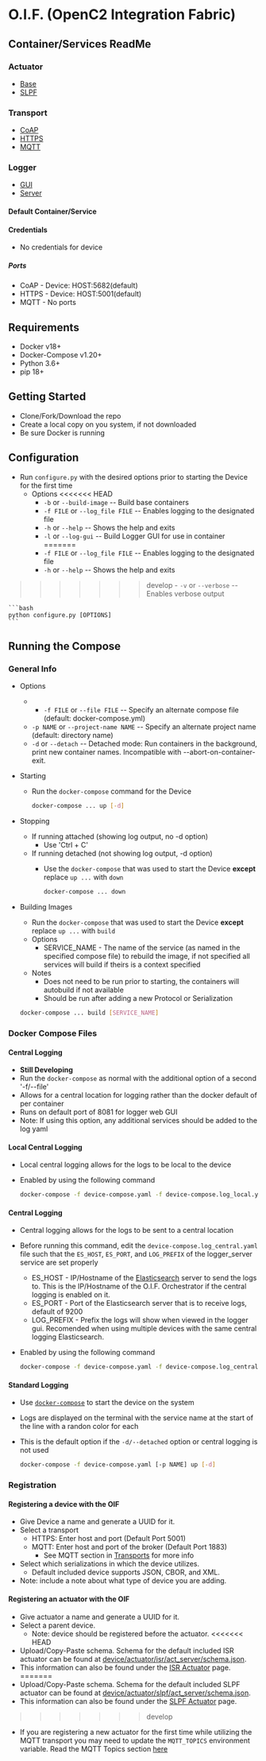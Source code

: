 # O.I.F. (OpenC2 Integration Fabric)

## Container/Services ReadMe
### Actuator
- [Base](../device/actuator/Base/ReadMe.md)
- [SLPF](../device/actuator/SLPF/ReadMe.md)

### Transport
- [CoAP](../device/transport/coap/ReadMe.md)
- [HTTPS](../device/transport/https/ReadMe.md)
- [MQTT](../device/transport/mqtt/ReadMe.md)

### Logger
- [GUI](../logger/gui/ReadMe.md)
- [Server](../logger/server/ReadMe.md)

#### Default Container/Service
#### Credentials
- No credentials for device

##### Ports
- CoAP - Device: HOST:5682(default)
- HTTPS - Device: HOST:5001(default)
- MQTT - No ports

## Requirements
- Docker v18+
- Docker-Compose v1.20+
- Python 3.6+
- pip 18+

## Getting Started
- Clone/Fork/Download the repo
- Create a local copy on you system, if not downloaded
- Be sure Docker is running

## Configuration
- Run `configure.py` with the desired options prior to starting the Device for the first time
	- Options
<<<<<<< HEAD
		- `-b` or `--build-image` -- Build base containers
    	- `-f FILE` or `--log_file FILE` -- Enables logging to the designated file
    	- `-h` or `--help` -- Shows the help and exits
		- `-l` or `--log-gui` -- Build Logger GUI for use in container
=======
    	- `-f FILE` or `--log_file FILE` -- Enables logging to the designated file
    	- `-h` or `--help` -- Shows the help and exits
>>>>>>> develop
    	- `-v` or `--verbose` -- Enables verbose output   
    	
    ```bash
    python configure.py [OPTIONS]
    ```

## Running the Compose
### General Info
- Options
	- * `-f FILE` or `--file FILE` -- Specify an alternate compose file (default: docker-compose.yml)
	- `-p NAME` or `--project-name NAME` -- Specify an alternate project name (default: directory name)
	- `-d` or `--detach` -- Detached mode: Run containers in the background, print new container names. Incompatible with --abort-on-container-exit.
- Starting
	- Run the `docker-compose` command for the Device
		
		```bash
		docker-compose ... up [-d]
		```

-  Stopping
	-  If running attached (showing log output, no -d option)
		-  Use 'Ctrl + C' 
	-  If running detached (not showing log output, -d option)
		-  Use the `docker-compose` that was used to start the Device **except** replace `up ...` with `down`
			
			```bash
			docker-compose ... down
			```
- Building Images
	- Run the `docker-compose` that was used to start the Device **except** replace `up ...` with `build`
	- Options
		- SERVICE_NAME - The name of the service (as named in the specified compose file) to rebuild the image, if not specified all services will build if theirs is a context specified
	- Notes
		- Does not need to be run prior to starting, the containers will autobuild if not available
		- Should be run after adding a new Protocol or Serialization
	
	```bash
	docker-compose ... build [SERVICE_NAME]
	```

### Docker Compose Files
#### Central Logging
- __Still Developing__
- Run the `docker-compose` as normal with the additional option of a second '-f/--file'
- Allows for a central location for logging rather than the docker default of per container
- Runs on default port of 8081 for logger web GUI
- Note: If using this option, any additional services should be added to the log yaml

#### Local Central Logging
- Local central logging allows for the logs to be local to the device
- Enabled by using the following command

	```bash
	docker-compose -f device-compose.yaml -f device-compose.log_local.yaml ...
	```

#### Central Logging
- Central logging allows for the logs to be sent to a central location
- Before running this command, edit the `device-compose.log_central.yaml` file such that the `ES_HOST`, `ES_PORT`, and `LOG_PREFIX` of the logger_server service are set properly 
	- ES_HOST - IP/Hostname of the [Elasticsearch](https://www.elastic.co/elasticsearch/) server to send the logs to.  This is the IP/Hostname of the O.I.F. Orchestrator if the central logging is enabled on it.
	- ES_PORT - Port of the Elasticsearch server that is to receive logs, default of 9200
	- LOG_PREFIX - Prefix the logs will show when viewed in the logger gui. Recomended when using multiple devices with the same central logging Elasticsearch.
- Enabled by using the following command

	```bash
	docker-compose -f device-compose.yaml -f device-compose.log_central.yaml ...
	```
 
	
#### Standard Logging
- Use [`docker-compose`](https://docs.docker.com/compose/reference/overview/) to start the device on the system
- Logs are displayed on the terminal with the service name at the start of the line with a randon color for each
- This is the default option if the `-d/--detached` option or central logging is not used

	```bash
	docker-compose -f device-compose.yaml [-p NAME] up [-d]
	```

### Registration
#### Registering a device with the OIF
- Give Device a name and generate a UUID for it.
- Select a transport
    - HTTPS: Enter host and port (Default Port 5001)
    - MQTT: Enter host and port of the broker (Default Port 1883)
	    - See MQTT section in [Transports](./Transport.md) for more info
- Select which serializations in which the device utilizes.
    - Default included device supports JSON, CBOR, and XML.
- Note: include a note about what type of device you are adding.

#### Registering an actuator with the OIF
- Give actuator a name and generate a UUID for it.
- Select a parent device.
    -  Note: device should be registered before the actuator.
<<<<<<< HEAD
- Upload/Copy-Paste schema. Schema for the default included ISR actuator can be found at [device/actuator/isr/act_server/schema.json](../device/actuator/isr/act_server/schema.json).
- This information can also be found under the [ISR Actuator](../device/actuator/isr/ReadMe.md) page.
=======
- Upload/Copy-Paste schema. Schema for the default included SLPF actuator can be found at [device/actuator/slpf/act_server/schema.json](../device/actuator/slpf/act_server/schema.json).
- This information can also be found under the [SLPF Actuator](../device/actuator/slpf/ReadMe.md) page.
>>>>>>> develop
- If you are registering a new actuator for the first time while utilizing the MQTT transport you may need to update the `MQTT_TOPICS` environment variable. Read the MQTT Topics section [here](../transport/mqtt/ReadMe.md)